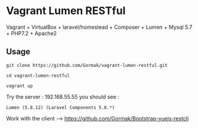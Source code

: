 # Vagrant Lumen RESTful

Vagrant + VirtualBox + laravel/homestead + Composer + Lumen + Mysql 5.7 + PHP7.2 + Apache2

## Usage

```
git clone https://github.com/Gormak/vagrant-lumen-restful.git
```
```
cd vagrant-lumen-restful
```
```
vagrant up
```

Try the server : 192.168.55.55 you should see :
```
Lumen (5.8.12) (Laravel Components 5.8.*)
```


Work with the client --> https://github.com/Gormak/Bootstrap-vuejs-restcli
